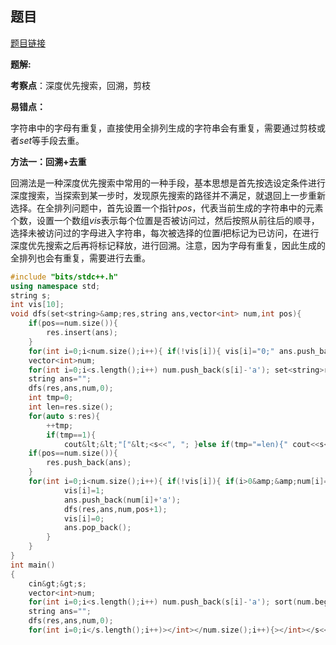 ## 题目
[题目链接](https://www.nowcoder.com/practice/4f31423f126749ab9196c97c5117bcb9?tpId=182&tqId=339085&sourceUrl=/exam/oj&channenl=wgithub&fromPut=wgithub)

**题解:**

**考察点**：深度优先搜索，回溯，剪枝

**易错点：**

字符串中的字母有重复，直接使用全排列生成的字符串会有重复，需要通过剪枝或者$set$等手段去重。

**方法一：回溯+去重**

回溯法是一种深度优先搜索中常用的一种手段，基本思想是首先按选设定条件进行深度搜索，当探索到某一步时，发现原先搜索的路径并不满足，就退回上一步重新选择。在全排列问题中，首先设置一个指针$pos$，代表当前生成的字符串中的元素个数，设置一个数组$vis$表示每个位置是否被访问过，然后按照从前往后的顺寻，选择未被访问过的字母进入字符串，每次被选择的位置$i$把标记为已访问，在进行深度优先搜索之后再将标记释放，进行回溯。注意，因为字母有重复，因此生成的全排列也会有重复，需要进行去重。

```cpp
#include "bits/stdc++.h"
using namespace std;
string s;
int vis[10];
void dfs(set<string>&amp;res,string ans,vector<int> num,int pos){
    if(pos==num.size()){
        res.insert(ans);
    }
    for(int i=0;i<num.size();i++){ if(!vis[i]){ vis[i]="0;" ans.push_back(num[i]+'a'); dfs(res,ans,num,pos+1); ans.pop_back(); } int main() { cin>&gt;s;
    vector<int>num;
    for(int i=0;i<s.length();i++) num.push_back(s[i]-'a'); set<string>res;
    string ans="";
    dfs(res,ans,num,0);
    int tmp=0;
    int len=res.size();
    for(auto s:res){
        ++tmp;
        if(tmp==1){
            cout&lt;&lt;"["&lt;<s<<", "; }else if(tmp="=len){" cout<<s<<"]"<<endl; }else{ cout<<s<<", } return 0; ``` **方法二：回溯+剪枝** 可以对上述方法进行改进，由于有重复字母存在，可以考虑生成答案的过程中对重复字母进行剪枝。对于两个重复元素，在全排列中交换其位置不会生成新的排列，基于这个思想，首先会对字母进行排序，这样确保重复元素相邻。那么假设当前位置为$i$，在枚举排列的时候，保证当前位置的字母和之前的一样，并且之前的字母没有被标记，则可以把这种情况剪枝掉。 ```cpp #include "bits stdc++.h" using namespace std; string s; int vis[10]; void dfs(vector<string>&amp;res,string ans,vector<int> num,int pos){
    if(pos==num.size()){
        res.push_back(ans);
    }
    for(int i=0;i<num.size();i++){ if(!vis[i]){ if(i>0&amp;&amp;num[i]==num[i-1]&amp;&amp;!vis[i-1]) continue;
            vis[i]=1;
            ans.push_back(num[i]+'a');
            dfs(res,ans,num,pos+1);
            vis[i]=0;
            ans.pop_back();
        }
    }
}
int main()
{
    cin&gt;&gt;s;
    vector<int>num;
    for(int i=0;i<s.length();i++) num.push_back(s[i]-'a'); sort(num.begin(),num.end()); vector<string>res;
    string ans="";
    dfs(res,ans,num,0);
    for(int i=0;i</s.length();i++)></int></num.size();i++){></int></s<<",></s.length();i++)></int></num.size();i++){></int></string>